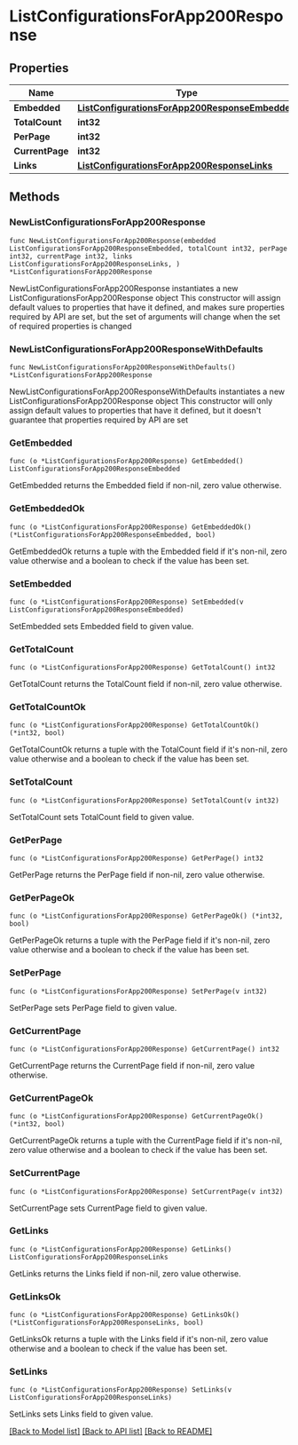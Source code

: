 # ListConfigurationsForApp200Response

## Properties

Name | Type | Description | Notes
------------ | ------------- | ------------- | -------------
**Embedded** | [**ListConfigurationsForApp200ResponseEmbedded**](ListConfigurationsForApp200ResponseEmbedded.md) |  | 
**TotalCount** | **int32** |  | 
**PerPage** | **int32** |  | 
**CurrentPage** | **int32** |  | 
**Links** | [**ListConfigurationsForApp200ResponseLinks**](ListConfigurationsForApp200ResponseLinks.md) |  | 

## Methods

### NewListConfigurationsForApp200Response

`func NewListConfigurationsForApp200Response(embedded ListConfigurationsForApp200ResponseEmbedded, totalCount int32, perPage int32, currentPage int32, links ListConfigurationsForApp200ResponseLinks, ) *ListConfigurationsForApp200Response`

NewListConfigurationsForApp200Response instantiates a new ListConfigurationsForApp200Response object
This constructor will assign default values to properties that have it defined,
and makes sure properties required by API are set, but the set of arguments
will change when the set of required properties is changed

### NewListConfigurationsForApp200ResponseWithDefaults

`func NewListConfigurationsForApp200ResponseWithDefaults() *ListConfigurationsForApp200Response`

NewListConfigurationsForApp200ResponseWithDefaults instantiates a new ListConfigurationsForApp200Response object
This constructor will only assign default values to properties that have it defined,
but it doesn't guarantee that properties required by API are set

### GetEmbedded

`func (o *ListConfigurationsForApp200Response) GetEmbedded() ListConfigurationsForApp200ResponseEmbedded`

GetEmbedded returns the Embedded field if non-nil, zero value otherwise.

### GetEmbeddedOk

`func (o *ListConfigurationsForApp200Response) GetEmbeddedOk() (*ListConfigurationsForApp200ResponseEmbedded, bool)`

GetEmbeddedOk returns a tuple with the Embedded field if it's non-nil, zero value otherwise
and a boolean to check if the value has been set.

### SetEmbedded

`func (o *ListConfigurationsForApp200Response) SetEmbedded(v ListConfigurationsForApp200ResponseEmbedded)`

SetEmbedded sets Embedded field to given value.


### GetTotalCount

`func (o *ListConfigurationsForApp200Response) GetTotalCount() int32`

GetTotalCount returns the TotalCount field if non-nil, zero value otherwise.

### GetTotalCountOk

`func (o *ListConfigurationsForApp200Response) GetTotalCountOk() (*int32, bool)`

GetTotalCountOk returns a tuple with the TotalCount field if it's non-nil, zero value otherwise
and a boolean to check if the value has been set.

### SetTotalCount

`func (o *ListConfigurationsForApp200Response) SetTotalCount(v int32)`

SetTotalCount sets TotalCount field to given value.


### GetPerPage

`func (o *ListConfigurationsForApp200Response) GetPerPage() int32`

GetPerPage returns the PerPage field if non-nil, zero value otherwise.

### GetPerPageOk

`func (o *ListConfigurationsForApp200Response) GetPerPageOk() (*int32, bool)`

GetPerPageOk returns a tuple with the PerPage field if it's non-nil, zero value otherwise
and a boolean to check if the value has been set.

### SetPerPage

`func (o *ListConfigurationsForApp200Response) SetPerPage(v int32)`

SetPerPage sets PerPage field to given value.


### GetCurrentPage

`func (o *ListConfigurationsForApp200Response) GetCurrentPage() int32`

GetCurrentPage returns the CurrentPage field if non-nil, zero value otherwise.

### GetCurrentPageOk

`func (o *ListConfigurationsForApp200Response) GetCurrentPageOk() (*int32, bool)`

GetCurrentPageOk returns a tuple with the CurrentPage field if it's non-nil, zero value otherwise
and a boolean to check if the value has been set.

### SetCurrentPage

`func (o *ListConfigurationsForApp200Response) SetCurrentPage(v int32)`

SetCurrentPage sets CurrentPage field to given value.


### GetLinks

`func (o *ListConfigurationsForApp200Response) GetLinks() ListConfigurationsForApp200ResponseLinks`

GetLinks returns the Links field if non-nil, zero value otherwise.

### GetLinksOk

`func (o *ListConfigurationsForApp200Response) GetLinksOk() (*ListConfigurationsForApp200ResponseLinks, bool)`

GetLinksOk returns a tuple with the Links field if it's non-nil, zero value otherwise
and a boolean to check if the value has been set.

### SetLinks

`func (o *ListConfigurationsForApp200Response) SetLinks(v ListConfigurationsForApp200ResponseLinks)`

SetLinks sets Links field to given value.



[[Back to Model list]](../README.md#documentation-for-models) [[Back to API list]](../README.md#documentation-for-api-endpoints) [[Back to README]](../README.md)


